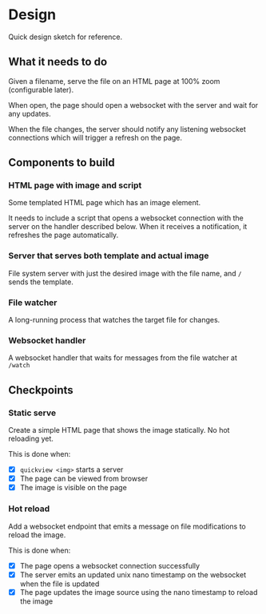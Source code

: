 # Design

Quick design sketch for reference.

## What it needs to do

Given a filename, serve the file on an HTML page at 100% zoom (configurable
later).

When open, the page should open a websocket with the server and wait for any
updates.

When the file changes, the server should notify any listening websocket
connections which will trigger a refresh on the page.

## Components to build

### HTML page with image and script

Some templated HTML page which has an image element.

It needs to include a script that opens a websocket connection with the server
on the handler described below. When it receives a notification, it refreshes
the page automatically.

### Server that serves both template and actual image

File system server with just the desired image with the file name, and `/`
sends the template.

### File watcher

A long-running process that watches the target file for changes.

### Websocket handler

A websocket handler that waits for messages from the file watcher at `/watch`

## Checkpoints

### Static serve

Create a simple HTML page that shows the image statically. No hot reloading yet.

This is done when:

- [x] `quickview <img>` starts a server
- [x] The page can be viewed from browser
- [x] The image is visible on the page

### Hot reload

Add a websocket endpoint that emits a message on file modifications to reload the image.

This is done when:

- [x] The page opens a websocket connection successfully
- [x] The server emits an updated unix nano timestamp on the websocket when the file is updated
- [x] The page updates the image source using the nano timestamp to reload the image
